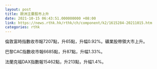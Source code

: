 ```yaml
---
layout: post
title: 歐洲主要股市上升
date: 2021-10-15 06:43:51.000000000 +08:00
link: https://news.rthk.hk/rthk/ch/component/k2/1615284-20211015.htm
categories: rthk
---
```


倫敦富時指數收市報7207點，升65點，升幅0.92%。礦業股帶領大市上升。

巴黎CAC指數收市報6685點，升87點，升幅1.33%。

法蘭克福DAX指數報15462點，升213點，升幅1.4%。
